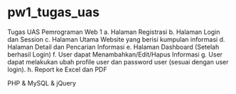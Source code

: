 # pw1_tugas_uas
Tugas UAS Pemrograman Web 1 
a. Halaman Registrasi
b. Halaman Login dan Session
c. Halaman Utama Website yang berisi kumpulan informasi
d. Halaman Detail dan Pencarian Informasi
e. Halaman Dashboard (Setelah berhasil Login)
f. User dapat Menambahkan/Edit/Hapus Informasi
g. User dapat melakukan ubah profile user dan password user (sesuai dengan user login).
h. Report ke Excel dan PDF

PHP & MySQL & jQuery
